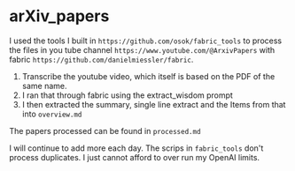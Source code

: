 # arXiv_papers

I used the tools I built in ```https://github.com/osok/fabric_tools``` to process the files in you tube channel ```https://www.youtube.com/@ArxivPapers``` with fabric ```https://github.com/danielmiessler/fabric```.  

1) Transcribe the youtube video, which itself is based on the PDF of the same name.
2) I ran that through fabric using the extract_wisdom prompt
3) I then extracted the summary, single line extract and the Items from that into ```overview.md```



The papers processed can be found in ```processed.md```



I will continue to add more each day.  The scrips in ```fabric_tools``` don't process duplicates.  I just cannot afford to over run my OpenAI limits.


